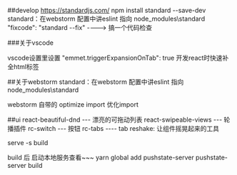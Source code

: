 
##develop
https://standardjs.com/
npm install standard --save-dev
standard：在webstorm 配置中讲eslint 指向 node_modules\standard
"fixcode": "standard --fix" ----> 搞一个代码检查

###关于vscode

vscode设置里设置 "emmet.triggerExpansionOnTab": true  开发react时快速补全html标签

##关于webstorm
standard：在webstorm 配置中讲eslint 指向 node_modules\standard


webstorm 自带的   optimize import 优化import


##ui
react-beautiful-dnd --- 漂亮的可拖动列表
react-swipeable-views --- 轮播插件
rc-switch --- 按钮
rc-tabs ---- tab
reshake: 让组件摇晃起来的工具

serve -s build





build 后 启动本地服务查看~~~
 yarn global add pushstate-server
 pushstate-server build